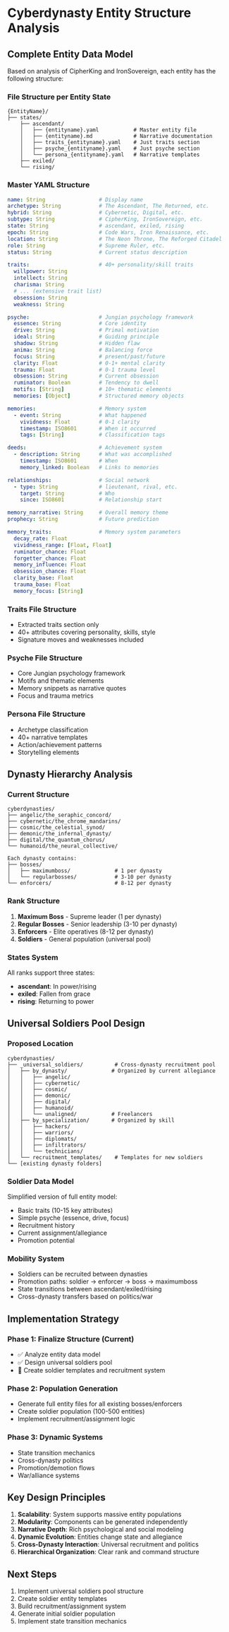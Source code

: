 # Cyberdynasty Entity Structure Analysis

## Complete Entity Data Model

Based on analysis of CipherKing and IronSovereign, each entity has the following structure:

### File Structure per Entity State
```
{EntityName}/
├── states/
    ├── ascendant/
    │   ├── {entityname}.yaml           # Master entity file
    │   ├── {entityname}.md             # Narrative documentation
    │   ├── traits_{entityname}.yaml    # Just traits section
    │   ├── psyche_{entityname}.yaml    # Just psyche section
    │   └── persona_{entityname}.yaml   # Narrative templates
    ├── exiled/
    └── rising/
```

### Master YAML Structure
```yaml
name: String                 # Display name
archetype: String            # The Ascendant, The Returned, etc.
hybrid: String               # Cybernetic, Digital, etc.
subtype: String              # CipherKing, IronSovereign, etc.
state: String                # ascendant, exiled, rising
epoch: String                # Code Wars, Iron Renaissance, etc.
location: String             # The Neon Throne, The Reforged Citadel
role: String                 # Supreme Ruler, etc.
status: String               # Current status description

traits:                      # 40+ personality/skill traits
  willpower: String
  intellect: String
  charisma: String
  # ... (extensive trait list)
  obsession: String
  weakness: String

psyche:                      # Jungian psychology framework
  essence: String            # Core identity
  drive: String              # Primal motivation
  ideal: String              # Guiding principle
  shadow: String             # Hidden flaw
  anima: String              # Balancing force
  focus: String              # present/past/future
  clarity: Float             # 0-1+ mental clarity
  trauma: Float              # 0-1 trauma level
  obsession: String          # Current obsession
  ruminator: Boolean         # Tendency to dwell
  motifs: [String]           # 10+ thematic elements
  memories: [Object]         # Structured memory objects

memories:                    # Memory system
  - event: String            # What happened
    vividness: Float         # 0-1 clarity
    timestamp: ISO8601       # When it occurred
    tags: [String]           # Classification tags

deeds:                       # Achievement system
  - description: String      # What was accomplished
    timestamp: ISO8601       # When
    memory_linked: Boolean   # Links to memories

relationships:               # Social network
  - type: String             # lieutenant, rival, etc.
    target: String           # Who
    since: ISO8601           # Relationship start

memory_narrative: String     # Overall memory theme
prophecy: String             # Future prediction

memory_traits:               # Memory system parameters
  decay_rate: Float
  vividness_range: [Float, Float]
  ruminator_chance: Float
  forgetter_chance: Float
  memory_influence: Float
  obsession_chance: Float
  clarity_base: Float
  trauma_base: Float
  memory_focus: [String]
```

### Traits File Structure
- Extracted traits section only
- 40+ attributes covering personality, skills, style
- Signature moves and weaknesses included

### Psyche File Structure
- Core Jungian psychology framework
- Motifs and thematic elements
- Memory snippets as narrative quotes
- Focus and trauma metrics

### Persona File Structure
- Archetype classification
- 40+ narrative templates
- Action/achievement patterns
- Storytelling elements

## Dynasty Hierarchy Analysis

### Current Structure
```
cyberdynasties/
├── angelic/the_seraphic_concord/
├── cybernetic/the_chrome_mandarins/
├── cosmic/the_celestial_synod/
├── demonic/the_infernal_dynasty/
├── digital/the_quantum_chorus/
└── humanoid/the_neural_collective/

Each dynasty contains:
├── bosses/
│   ├── maximumboss/              # 1 per dynasty
│   └── regularbosses/            # 3-10 per dynasty
└── enforcers/                    # 8-12 per dynasty
```

### Rank Structure
1. **Maximum Boss** - Supreme leader (1 per dynasty)
2. **Regular Bosses** - Senior leadership (3-10 per dynasty) 
3. **Enforcers** - Elite operatives (8-12 per dynasty)
4. **Soldiers** - General population (universal pool)

### States System
All ranks support three states:
- **ascendant**: In power/rising
- **exiled**: Fallen from grace
- **rising**: Returning to power

## Universal Soldiers Pool Design

### Proposed Location
```
cyberdynasties/
├── _universal_soldiers/          # Cross-dynasty recruitment pool
│   ├── by_dynasty/              # Organized by current allegiance
│   │   ├── angelic/
│   │   ├── cybernetic/
│   │   ├── cosmic/
│   │   ├── demonic/
│   │   ├── digital/
│   │   ├── humanoid/
│   │   └── unaligned/           # Freelancers
│   ├── by_specialization/       # Organized by skill
│   │   ├── hackers/
│   │   ├── warriors/
│   │   ├── diplomats/
│   │   ├── infiltrators/
│   │   └── technicians/
│   └── recruitment_templates/    # Templates for new soldiers
└── [existing dynasty folders]
```

### Soldier Data Model
Simplified version of full entity model:
- Basic traits (10-15 key attributes)
- Simple psyche (essence, drive, focus)
- Recruitment history
- Current assignment/allegiance
- Promotion potential

### Mobility System
- Soldiers can be recruited between dynasties
- Promotion paths: soldier → enforcer → boss → maximumboss
- State transitions between ascendant/exiled/rising
- Cross-dynasty transfers based on politics/war

## Implementation Strategy

### Phase 1: Finalize Structure (Current)
- ✅ Analyze entity data model
- ✅ Design universal soldiers pool
- 🔄 Create soldier templates and recruitment system

### Phase 2: Population Generation
- Generate full entity files for all existing bosses/enforcers
- Create soldier population (100-500 entities)
- Implement recruitment/assignment logic

### Phase 3: Dynamic Systems
- State transition mechanics
- Cross-dynasty politics
- Promotion/demotion flows
- War/alliance systems

## Key Design Principles

1. **Scalability**: System supports massive entity populations
2. **Modularity**: Components can be generated independently
3. **Narrative Depth**: Rich psychological and social modeling
4. **Dynamic Evolution**: Entities change state and allegiance
5. **Cross-Dynasty Interaction**: Universal recruitment and politics
6. **Hierarchical Organization**: Clear rank and command structure

## Next Steps

1. Implement universal soldiers pool structure
2. Create soldier entity templates
3. Build recruitment/assignment system
4. Generate initial soldier population
5. Implement state transition mechanics

